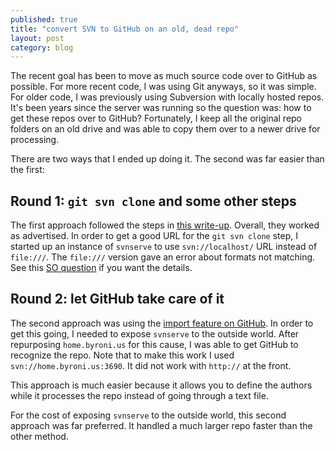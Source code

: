 ```yaml
---
published: true
title: "convert SVN to GitHub on an old, dead repo"
layout: post
category: blog
---
```


The recent goal has been to move as much source code over to GitHub as possible.  For more recent code, I was using Git anyways, so it was simple.  For older code, I was previously using Subversion with locally hosted repos.  It's been years since the server was running so the question was: how to get these repos over to GitHub?  Fortunately, I keep all the original repo folders on an old drive and was able to copy them over to a newer drive for processing.

There are two ways that I ended up doing it.  The second was far easier than the first:

## Round 1: `git svn clone` and some other steps

The first approach followed the steps in [this write-up](http://john.albin.net/git/convert-subversion-to-git).  Overall, they worked as advertised.  In order to get a good URL for the `git svn clone` step, I started up an instance of `svnserve` to use `svn://localhost/` URL instead of `file:///`.  The `file:///` version gave an error about formats not matching.  See this [SO question](http://stackoverflow.com/questions/5113170/git-svn-is-unable-to-fetch-from-svn-repository) if you want the details.

## Round 2: let GitHub take care of it

The second approach was using the [import feature on GitHub](https://import.github.com/new).  In order to get this going, I needed to expose `svnserve` to the outside world.  After repurposing `home.byroni.us` for this cause, I was able to get GitHub to recognize the repo.  Note that to make this work I used `svn://home.byroni.us:3690`.  It did not work with `http://` at the front.

This approach is much easier because it allows you to define the authors while it processes the repo instead of going through a text file.

For the cost of exposing `svnserve` to the outside world, this second approach was far preferred.  It handled a much larger repo faster than the other method.
